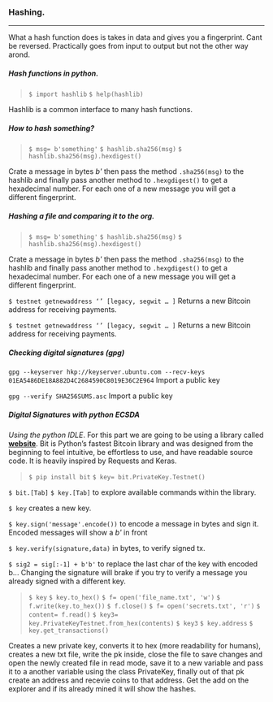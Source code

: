 ### Hashing.
---

What a hash function does is takes in data and gives you a fingerprint. Cant be reversed. Practically goes from input to output but not the other way arond.
<br>

##### Hash functions in python.

> `$ import hashlib`
`$ help(hashlib)`

Hashlib is a common interface to many hash functions.
<br>

##### How to hash something?

> `$ msg= b'something'`
`$ hashlib.sha256(msg)`
`$ hashlib.sha256(msg).hexdigest()`

Crate a message in bytes _b'_ then pass the method `.sha256(msg)` to the hashlib and finally pass another method to `.hexgdigest()` to get a hexadecimal number. For each one of a new message you will get a different fingerprint.
<br>

##### Hashing a file and comparing it to the org.

> `$ msg= b'something'`
`$ hashlib.sha256(msg)`
`$ hashlib.sha256(msg).hexdigest()`

Crate a message in bytes _b'_ then pass the method `.sha256(msg)` to the hashlib and finally pass another method to `.hexgdigest()` to get a hexadecimal number. For each one of a new message you will get a different fingerprint. 

`$ testnet getnewaddress ‘’ [legacy, segwit … ]`
Returns a new Bitcoin address for receiving payments.

`$ testnet getnewaddress ‘’ [legacy, segwit … ]`
Returns a new Bitcoin address for receiving payments.
<br>

##### Checking digital signatures (gpg)

`gpg --keyserver hkp://keyserver.ubuntu.com --recv-keys 01EA5486DE18A882D4C2684590C8019E36C2E964`
Import a public key

`gpg --verify SHA256SUMS.asc`
Import a public key
<br>

##### Digital Signatures with python ECSDA

_Using the python IDLE_.
For this part we are going to be using a library called **[website](https://ofek.dev/bit/index.html)**. Bit is Python’s fastest Bitcoin library and was designed from the beginning to feel intuitive, be effortless to use, and have readable source code. It is heavily inspired by Requests and Keras. 
>`$ pip install bit`
`$ key= bit.PrivateKey.Testnet()`

`$ bit.[Tab]`
`$ key.[Tab]`
to explore available commands within the library.

`$ key` creates a new key.

`$ key.sign('message'.encode())` to encode a message in bytes and sign it. Encoded messages will show a _b'_ in front

`$ key.verify(signature,data)` in bytes, to verify signed tx.

`$ sig2 = sig[:-1] + b'b'` to replace the last char of the key with encoded b... Changing the signature will brake if you try to verify a message you already signed with a different key.
<br>

> `$ key` 
`$ key.to_hex()` 
`$ f= open('file_name.txt', 'w')`
`$ f.write(key.to_hex())`
`$ f.close()`
`$ f= open('secrets.txt', 'r')`
`$ content= f.read()`
`$ key3= key.PrivateKeyTestnet.from_hex(contents)`
`$ key3`
`$ key.address`
`$ key.get_transactions()`

 Creates a new private key, converts it to hex (more readability for humans), creates a new txt file, write the pk inside, close the file to save changes and open the newly created file in read mode, save it to a new variable and pass it to a another variable using the class PrivateKey, finally out of that pk create an address and recevie coins to that address. Get the add on the explorer and if its already mined it will show the hashes.

